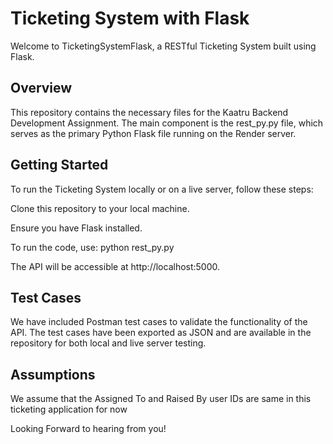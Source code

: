 # Ticketing System with Flask
Welcome to TicketingSystemFlask, a RESTful Ticketing System built using Flask.

## Overview
This repository contains the necessary files for the Kaatru Backend Development Assignment. The main component is the rest_py.py file, which serves as the primary Python Flask file running on the Render server.

## Getting Started
To run the Ticketing System locally or on a live server, follow these steps:

Clone this repository to your local machine.

Ensure you have Flask installed.

To run the code, use: python rest_py.py

The API will be accessible at http://localhost:5000.

## Test Cases

We have included Postman test cases to validate the functionality of the API. The test cases have been exported as JSON and are available in the repository for both local and live server testing.

## Assumptions

We assume that the Assigned To and Raised By user IDs are same in this ticketing application for now


Looking Forward to hearing from you! 
